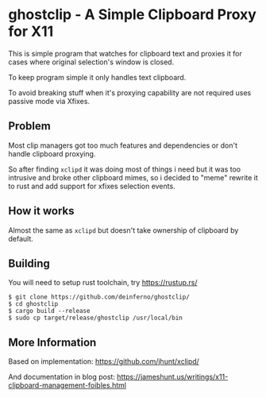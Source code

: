 ghostclip - A Simple Clipboard Proxy for X11
================================================

This is simple program that watches for clipboard text and proxies it for
cases where original selection's window is closed.

To keep program simple it only handles text clipboard.

To avoid breaking stuff when it's proxying capability are not required
uses passive mode via Xfixes.

## Problem

Most clip managers got too much features and dependencies or don't handle clipboard proxying.

So after finding `xclipd` it was doing most of things i need but it was too intrusive
and broke other clipboard mimes, so i decided to "meme" rewrite it to rust and add 
support for xfixes selection events.

## How it works

Almost the same as `xclipd` but doesn't take ownership of clipboard by default.

## Building

You will need to setup rust toolchain, try https://rustup.rs/

    $ git clone https://github.com/deinferno/ghostclip/
    $ cd ghostclip
    $ cargo build --release
    $ sudo cp target/release/ghostclip /usr/local/bin

## More Information

Based on implementation: https://github.com/jhunt/xclipd/

And documentation in blog post: https://jameshunt.us/writings/x11-clipboard-management-foibles.html
